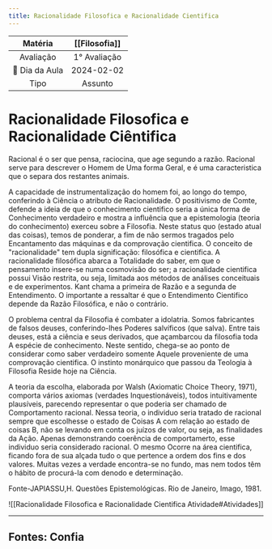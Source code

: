 ```yaml
---
title: Racionalidade Filosofica e Racionalidade Cientifica
---
```

| Matéria | [[Filosofia]] |
| :--: | :--: |
| Avaliação | 1° Avaliação |
| 📆 Dia da Aula | 2024-02-02 |
| Tipo | Assunto |

# Racionalidade Filosofica e Racionalidade Ciêntifica
Racional é o ser que pensa, raciocina, que age segundo a razão. Racional serve para descrever o Homem de Uma forma Geral, e é uma caracteristica que o separa dos restantes animais.

A capacidade de instrumentalização do homem foi, ao longo do tempo, conferindo à Ciência o atributo de Racionalidade. O positivismo de Comte, defende a ideia de que o conhecimento cientifico seria a única forma de Conhecimento verdadeiro e mostra a influência que a epistemologia (teoria do conhecimento) exerceu sobre a Filosofia. Neste status quo (estado atual das coisas), temos de ponderar, a fim de não sermos tragados pelo Encantamento das máquinas e da comprovação cientifica. O conceito de "racionalidade" tem dupla significação: filosófica e cientifica. A racionalidade filosófica abarca a Totalidade do saber, em que o pensamento insere-se numa cosmovisão do ser; a racionalidade cientifica possui Visão restrita, ou seja, limitada aos métodos de análises conceituais e de experimentos. Kant chama a primeira de Razão e a segunda de Entendimento. O importante a ressaltar é que o Entendimento Cientifico depende da Razão Filosófica, e não o contrário.

O problema central da Filosofia é combater a idolatria. Somos fabricantes de falsos deuses, conferindo-lhes Poderes salvíficos (que salva). Entre tais deuses, está a ciência e seus derivados, que açambarcou da filosofia toda A espécie de conhecimento. Neste sentido, chega-se ao ponto de considerar como saber verdadeiro somente Aquele proveniente de uma comprovação cientifica. O instinto monárquico que passou da Teologia à Filosofia Reside hoje na Ciência.

A teoria da escolha, elaborada por Walsh (Axiomatic Choice Theory, 1971), comporta vários axiomas (verdades Inquestionáveis), todos intuitivamente plausíveis, parecendo representar o que poderia ser chamado de Comportamento racional. Nessa teoria, o individuo seria tratado de racional sempre que escolhesse o estado de Coisas A com relação ao estado de coisas B, não se levando em conta os juízos de valor, ou seja, as finalidades da Ação. Apenas demonstrando coerência de comportamerto, esse individuo seria considerado racional. O mesmo Ocorre na área cientifica, ficando fora de sua alçada tudo o que pertence a ordem dos fins e dos valores. Muitas vezes a verdade encontra-se no fundo, mas nem todos têm o hábito de procurá-la com denodo e determinação.

Fonte-JAPIASSU,H. Questões Epistemológicas. Rio de Janeiro, Imago, 1981.

![[Racionalidade Filosofica e Racionalidade Cientifica Atividade#Atividades]]




---

## Fontes: Confia
